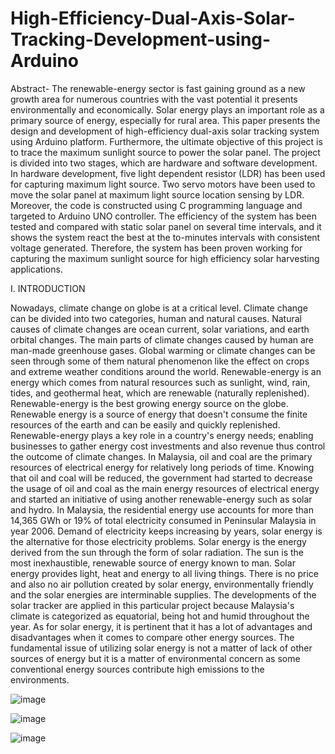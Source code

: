 # High-Efficiency-Dual-Axis-Solar-Tracking-Development-using-Arduino

Abstract- 
The renewable-energy sector is fast gaining ground as a new growth area for numerous countries with the vast potential it presents environmentally and economically. Solar energy plays an important role as a primary source of energy, especially for rural area. This paper presents the design and development of high-efficiency dual-axis solar tracking system using Arduino platform. Furthermore, the ultimate objective of this project is to trace the maximum sunlight source to power the solar panel. The project is divided into two stages, which are hardware and software development. In hardware development, five light dependent resistor (LDR) has been used for capturing maximum light source. Two servo motors have been used to
move the solar panel at maximum light source location sensing by
LDR. Moreover, the code is constructed using C programming language and targeted to Arduino UNO controller. The efficiency of the system has been tested and compared with static solar panel on several time intervals, and it shows the system react the best at the to-minutes intervals with consistent voltage generated. Therefore, the system has been proven working for capturing the maximum sunlight source for high efficiency solar harvesting applications.

I.	INTRODUCTION

Nowadays, climate change on globe is at a critical level. Climate change can be divided into two categories, human and natural causes. Natural causes of climate changes are ocean current, solar variations, and earth orbital changes. The main parts of climate changes caused by human are man-made greenhouse gases. Global warming or climate changes can be seen through some of them natural phenomenon like the effect on crops and extreme weather conditions around the world.
Renewable-energy is an energy which comes from natural resources such as sunlight, wind, rain, tides, and geothermal heat, which are renewable (naturally replenished). Renewable-energy is the best growing energy source on the globe. Renewable energy is a source of energy that doesn't consume the finite resources of the earth and can be easily and quickly replenished. Renewable-energy plays a key role in a country's energy needs; enabling businesses to gather energy cost investments and also revenue thus control the outcome of climate changes. In Malaysia, oil and coal are the primary resources of electrical energy for relatively long periods of time. Knowing that oil and coal will be reduced, the government had started to decrease the usage of oil and coal as the main energy resources of electrical energy and started an initiative of using another renewable-energy such as solar and hydro. In Malaysia, the residential energy use accounts for more than 14,365 GWh or 19% of total electricity consumed in Peninsular Malaysia in year 2006. Demand of electricity keeps increasing by years, solar energy is the alternative for those electricity problems.
Solar energy is the energy derived from the sun through the form of solar radiation. The sun is the most inexhaustible, renewable source of energy known to man. Solar energy provides light, heat and energy to all living things. There is no price and also no air pollution created by solar energy, environmentally friendly and the solar energies are interminable supplies. The developments of the solar tracker are applied in this particular project because Malaysia's climate is categorized as equatorial, being hot and humid throughout the year. As for solar energy, it is pertinent that it has a lot of advantages and disadvantages when it comes to compare other energy sources. The fundamental issue of utilizing solar energy is not a matter of lack of other sources of energy but it is a matter of environmental concern as some conventional energy sources contribute high emissions to the environments.

![image](https://github.com/SuryaTeja-13/High-Efficiency-Dual-Axis-Solar-Tracking-Development-using-Arduino/assets/149401055/43c6070e-4b1c-49f5-ab76-9ba8451700c6)

![image](https://github.com/SuryaTeja-13/High-Efficiency-Dual-Axis-Solar-Tracking-Development-using-Arduino/assets/149401055/d1326331-4140-488f-84cf-0a58dcaa11aa)

![image](https://github.com/SuryaTeja-13/High-Efficiency-Dual-Axis-Solar-Tracking-Development-using-Arduino/assets/149401055/bb71d39e-18fe-4bb8-abad-751d30469a0e)



